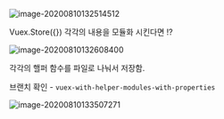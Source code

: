 ![image-20200810132514512](https://tva1.sinaimg.cn/large/007S8ZIlgy1ghllohvkf5j30qb0cqwh7.jpg)

Vuex.Store({})  각각의 내용을 모듈화 시킨다면 !?

![image-20200810132608400](https://tva1.sinaimg.cn/large/007S8ZIlgy1ghllpfsh1qj30qb0b2djf.jpg)

각각의 핼퍼 함수를 파일로 나눠서 저장함.



브랜치 확인 - `vuex-with-helper-modules-with-properties`



![image-20200810133507271](https://tva1.sinaimg.cn/large/007S8ZIlgy1ghllysezhzj30qc0e3783.jpg)

